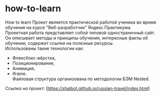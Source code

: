 # how-to-learn
How to learn
Проект является практической работой ученика во время обучения на курсе "Веб-разработчик" Яндекс.Практикума.  
Проектная работа представляет собой типовой одностраничный сайт. Он описывает методы и принципы обучения, интересные факты об обучении, содержит ссылки на полезные ресурсы.  
Использованы такие технологии как:  
* Флексбокс-вёрстка,  
* Позиционирование,  
* Анимация,  
* iframe.  
Файловая структура организована по методологии БЭМ Nested.
  
*Ссылка на проект:* [https://shaibot.github.io/russian-travel/index.html]
